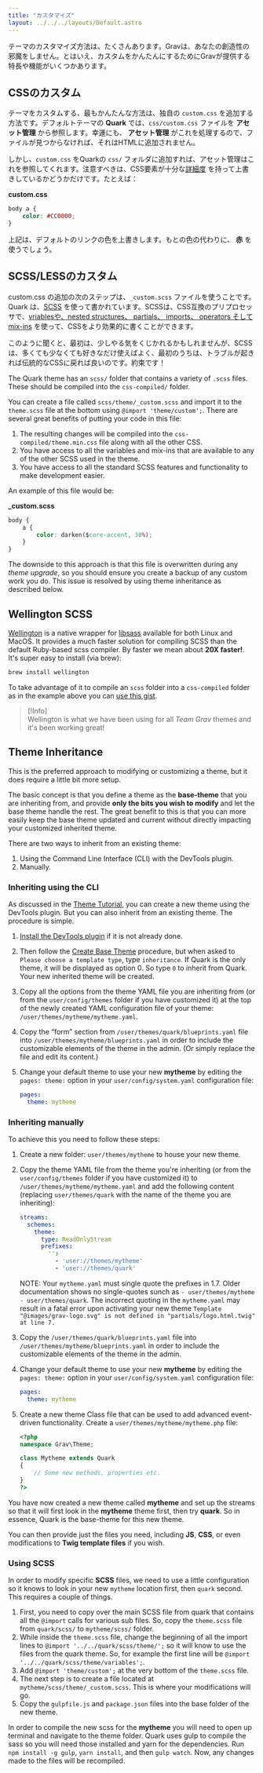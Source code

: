 ```yaml
---
title: "カスタマイズ"
layout: ../../../layouts/Default.astro
---
```


テーマのカスタマイズ方法は、たくさんあります。Gravは、あなたの創造性の邪魔をしません。とはいえ、カスタムをかんたんにするためにGravが提供する特長や機能がいくつかあります。

<h2 id="custom-css">CSSのカスタム</h2>

テーマをカスタムする、最もかんたんな方法は、独自の `custom.css` を追加する方法です。デフォルトテーマの **Quark** では、`css/custom.css` ファイルを **アセット管理** から参照します。幸運にも、 **アセット管理** がこれを処理するので、ファイルが見つからなければ、それはHTMLに追加されません。

しかし、`custom.css` をQuarkの `css/` フォルダに追加すれば、アセット管理はこれを参照してくれます。注意すべきは、CSS要素が十分な[詳細度](http://www.smashingmagazine.com/2007/07/27/css-specificity-things-you-should-know/) を持って上書きしているかどうかだけです。たとえば：

**custom.css**

```css
body a {
    color: #CC0000;
}
```

上記は、デフォルトのリンクの色を上書きします。もとの色の代わりに、 **赤** を使うでしょう。

<h2 id="custom-scss-less">SCSS/LESSのカスタム</h2>

custom.css の追加の次のステップは、`_custom.scss` ファイルを使うことです。Quark は、[SCSS](https://sass-lang.com/) を使って書かれています。SCSSは、CSS互換のプリプロセッサで、[vriablesや、nested structures、 partials、 imports、 operators そして mix-ins](http://sass-lang.com/guide) を使って、CSSをより効果的に書くことができます。

このように聞くと、最初は、少しやる気をくじかれるかもしれませんが、SCSSは、多くても少なくても好きなだけ使えばよく、最初のうちは、トラブルが起きれば伝統的なCSSに戻れば良いのです。約束です！

The Quark theme has an `scss/` folder that contains a variety of `.scss` files. These should be compiled into the `css-compiled/` folder.

You can create a file called `scss/theme/_custom.scss` and import it to the `theme.scss` file at the bottom using `@import 'theme/custom';`. There are several great benefits of putting your code in this file:

1. The resulting changes will be compiled into the `css-compiled/theme.min.css` file along with all the other CSS.
2. You have access to all the variables and mix-ins that are available to any of the other SCSS used in the theme.
3. You have access to all the standard SCSS features and functionality to make development easier.

An example of this file would be:

**_custom.scss**

```css
body {
    a {
        color: darken($core-accent, 30%);
    }
}
```

The downside to this approach is that this file is overwritten during any *theme upgrade*, so you should ensure you create a backup of any custom work you do.  This issue is resolved by using theme inheritance as described below.

## Wellington SCSS

[Wellington](https://github.com/wellington/wellington) is a native wrapper for [libsass](http://libsass.org/) available for both Linux and MacOS. It provides a much faster solution for compiling SCSS than the default Ruby-based scss compiler.  By faster we mean about **20X faster!**. It's super easy to install (via brew):

```bash
brew install wellington
```

To take advantage of it to compile an `scss` folder into a `css-compiled` folder as in the example above you can [use this gist](https://gist.github.com/rhukster/bcfe030e419028422d5e7cdc9b8f75a8).

> [!Info]  
> Wellington is what we have been using for all _Team Grav_ themes and it's been working great!


## Theme Inheritance

This is the preferred approach to modifying or customizing a theme, but it does require a little bit more setup.

The basic concept is that you define a theme as the **base-theme** that you are inheriting from, and provide **only the bits you wish to modify** and let the base theme handle the rest. The great benefit to this is that you can more easily keep the base theme updated and current without directly impacting your customized inherited theme.

There are two ways to inherit from an existing theme:

1. Using the Command Line Interface (CLI) with the DevTools plugin.
2. Manually.

### Inheriting using the CLI

As discussed in the [Theme Tutorial](https://learn.getgrav.org/16/themes/theme-tutorial), you can create a new theme using the DevTools plugin. But you can also inherit from an existing theme. The procedure is simple.

1. [Install the DevTools plugin](https://learn.getgrav.org/16/themes/theme-tutorial#step-1-install-devtools-plugin) if it is not already done.
2. Then follow the [Create Base Theme](https://learn.getgrav.org/16/themes/theme-tutorial#step-2-create-base-theme) procedure, but when asked to `Please choose a template type`, type `inheritance`. If Quark is the only theme, it will be displayed as option 0. So type `0` to inherit from Quark. Your new inherited theme will be created.
3. Copy all the options from the theme YAML file you are inheriting from (or from the `user/config/themes` folder if you have customized it) at the top of the newly created YAML configuration file of your theme: `/user/themes/mytheme/mytheme.yaml`.
4. Copy the “form” section from `/user/themes/quark/blueprints.yaml` file into `/user/themes/mytheme/blueprints.yaml` in order to include the customizable elements of the theme in the admin. (Or simply replace the file and edit its content.)
5. Change your default theme to use your new **mytheme** by editing the `pages: theme:` option in your `user/config/system.yaml` configuration file:

   ```yaml
   pages:
     theme: mytheme
   ```

### Inheriting manually

To achieve this you need to follow these steps:

1. Create a new folder: `user/themes/mytheme` to house your new theme.
2. Copy the theme YAML file from the theme you're inheriting (or from the `user/config/themes` folder if you have customized it) to `/user/themes/mytheme/mytheme.yaml` and add the following content (replacing `user/themes/quark` with the name of the theme you are inheriting):

   ```yaml   
   streams:
     schemes:
       theme:
         type: ReadOnlyStream
         prefixes:
           '':
             - 'user://themes/mytheme'
             - 'user://themes/quark'

   ```
   
   NOTE: Your `mytheme.yaml` must single quote the prefixes in 1.7. Older documentation shows no single-quotes sunch as `- user/themes/mytheme
         - user/themes/quark`. The incorrect quoting in the `mytheme.yaml` may result in a fatal error upon activating your new theme `Template "@images/grav-logo.svg" is not defined in "partials/logo.html.twig" at line 7.`
   
4. Copy the `/user/themes/quark/blueprints.yaml` file into `/user/themes/mytheme/blueprints.yaml` in order to include the customizable elements of the theme in the admin.

5. Change your default theme to use your new **mytheme** by editing the `pages: theme:` option in your `user/config/system.yaml` configuration file:

   ```yaml
   pages:
     theme: mytheme
   ```

6. Create a new theme Class file that can be used to add advanced event-driven functionality. Create a `user/themes/mytheme/mytheme.php` file:

   ```php
   <?php
   namespace Grav\Theme;

   class Mytheme extends Quark
   {
       // Some new methods, properties etc.
   }
   ?>
   ```

You have now created a new theme called **mytheme** and set up the streams so that it will first look in the **mytheme** theme first, then try **quark**.  So in essence, Quark is the base-theme for this new theme.

You can then provide just the files you need, including **JS**, **CSS**, or even modifications to **Twig template files** if you wish.

### Using SCSS

In order to modify specific **SCSS** files, we need to use a little configuration so it knows to look in your new `mytheme` location first, then `quark` second. This requires a couple of things.

1. First, you need to copy over the main SCSS file from quark that contains all the `@import` calls for various sub files. So, copy the `theme.scss` file from `quark/scss/` to `mytheme/scss/` folder.
2. While inside the `theme.scss` file, change the beginning of all the import lines to `@import '../../quark/scss/theme/';` so it will know to use the files from the quark theme. So, for example the first line will be `@import '../../quark/scss/theme/variables';`.
3. Add `@import 'theme/custom';` at the very bottom of the `theme.scss` file.
4. The next step is to create a file located at `mytheme/scss/theme/_custom.scss`. This is where your modifications will go.
5. Copy the `gulpfile.js` and `package.json` files into the base folder of the new theme.

In order to compile the new scss for the **mytheme** you will need to open up terminal and navigate to the theme folder. Quark uses gulp to compile the sass so you will need those installed and yarn for the dependencies. Run `npm install -g gulp`, `yarn install`, and then `gulp watch`. Now, any changes made to the files will be recompiled.

